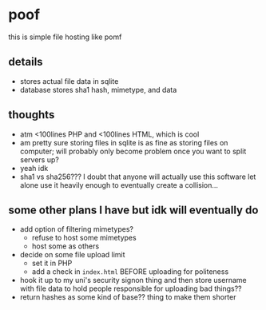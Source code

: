 # poof
this is simple file hosting like pomf

## details
- stores actual file data in sqlite
- database stores sha1 hash, mimetype, and data

## thoughts
- atm <100lines PHP and <100lines HTML, which is cool
- am pretty sure storing files in sqlite is as fine as storing files on computer; will probably only become problem once you want to split servers up?
- yeah idk
- sha1 vs sha256??? I doubt that anyone will actually use this software let alone use it heavily enough to eventually create a collision...

## some other plans I have but idk will eventually do
- add option of filtering mimetypes?
	- refuse to host some mimetypes
	- host some as others
- decide on some file upload limit
	- set it in PHP
	- add a check in `index.html` BEFORE uploading for politeness
- hook it up to my uni's security signon thing and then store username with file data to hold people responsible for uploading bad things??
- return hashes as some kind of base?? thing to make them shorter